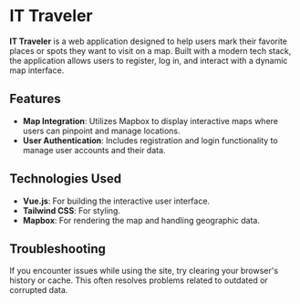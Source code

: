 # IT Traveler

**IT Traveler** is a web application designed to help users mark their favorite places or spots they want to visit on a map. Built with a modern tech stack, the application allows users to register, log in, and interact with a dynamic map interface.

## Features

- **Map Integration**: Utilizes Mapbox to display interactive maps where users can pinpoint and manage locations.
- **User Authentication**: Includes registration and login functionality to manage user accounts and their data.

## Technologies Used

- **Vue.js**: For building the interactive user interface.
- **Tailwind CSS**: For styling.
- **Mapbox**: For rendering the map and handling geographic data.

## Troubleshooting

If you encounter issues while using the site, try clearing your browser's history or cache. This often resolves problems related to outdated or corrupted data.
